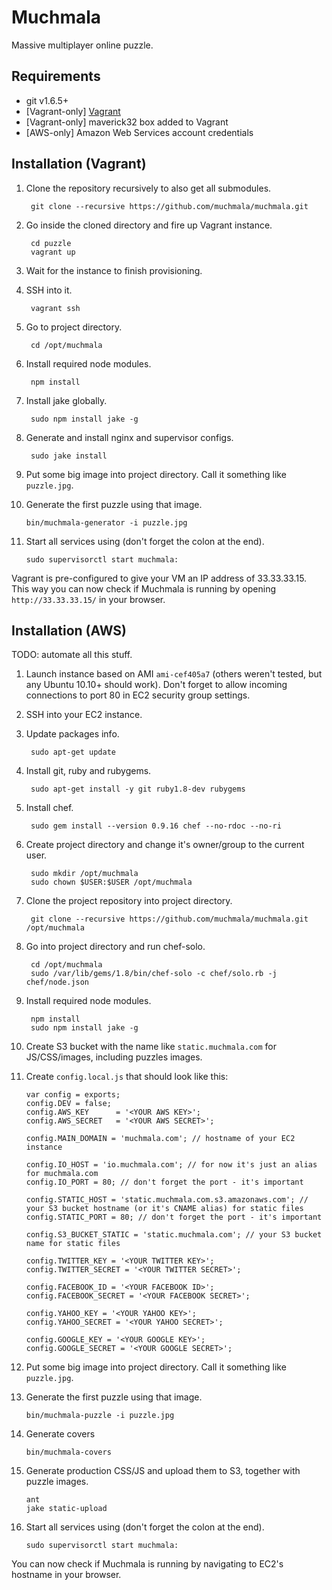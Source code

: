Muchmala
==========
Massive multiplayer online puzzle.

Requirements
------------

* git v1.6.5+
* [Vagrant-only] [Vagrant](http://vagrantup.com/)
* [Vagrant-only] maverick32 box added to Vagrant
* [AWS-only] Amazon Web Services account credentials

Installation (Vagrant)
----------------------

1. Clone the repository recursively to also get all submodules.

        git clone --recursive https://github.com/muchmala/muchmala.git

2. Go inside the cloned directory and fire up Vagrant instance.

        cd puzzle
        vagrant up

3. Wait for the instance to finish provisioning.
4. SSH into it.

        vagrant ssh

5. Go to project directory.

        cd /opt/muchmala

6. Install required node modules.

        npm install

7. Install jake globally.

        sudo npm install jake -g

8. Generate and install nginx and supervisor configs.

        sudo jake install

9. Put some big image into project directory. Call it something like `puzzle.jpg`.
10. Generate the first puzzle using that image.

        bin/muchmala-generator -i puzzle.jpg

11. Start all services using (don't forget the colon at the end).

        sudo supervisorctl start muchmala:

Vagrant is pre-configured to give your VM an IP address of 33.33.33.15.
This way you can now check if Muchmala is running by opening `http://33.33.33.15/` in your browser.

Installation (AWS)
------------------

TODO: automate all this stuff.

1. Launch instance based on AMI `ami-cef405a7` (others weren't tested, but any Ubuntu 10.10+ should work). Don't forget to allow incoming connections to port 80 in EC2 security group settings.
2. SSH into your EC2 instance.
3. Update packages info.

        sudo apt-get update

4. Install git, ruby and rubygems.

        sudo apt-get install -y git ruby1.8-dev rubygems

5. Install chef.

        sudo gem install --version 0.9.16 chef --no-rdoc --no-ri

6. Create project directory and change it's owner/group to the current user.

        sudo mkdir /opt/muchmala
        sudo chown $USER:$USER /opt/muchmala

7. Clone the project repository into project directory.

        git clone --recursive https://github.com/muchmala/muchmala.git /opt/muchmala

8. Go into project directory and run chef-solo.

        cd /opt/muchmala
        sudo /var/lib/gems/1.8/bin/chef-solo -c chef/solo.rb -j chef/node.json

9. Install required node modules.

        npm install
        sudo npm install jake -g

10. Create S3 bucket with the name like `static.muchmala.com` for JS/CSS/images, including puzzles images.
11. Create `config.local.js` that should look like this:

        var config = exports;
        config.DEV = false;
        config.AWS_KEY      = '<YOUR AWS KEY>';
        config.AWS_SECRET   = '<YOUR AWS SECRET>';

        config.MAIN_DOMAIN = 'muchmala.com'; // hostname of your EC2 instance

        config.IO_HOST = 'io.muchmala.com'; // for now it's just an alias for muchmala.com
        config.IO_PORT = 80; // don't forget the port - it's important

        config.STATIC_HOST = 'static.muchmala.com.s3.amazonaws.com'; // your S3 bucket hostname (or it's CNAME alias) for static files
        config.STATIC_PORT = 80; // don't forget the port - it's important

        config.S3_BUCKET_STATIC = 'static.muchmala.com'; // your S3 bucket name for static files

        config.TWITTER_KEY = '<YOUR TWITTER KEY>';
        config.TWITTER_SECRET = '<YOUR TWITTER SECRET>';

        config.FACEBOOK_ID = '<YOUR FACEBOOK ID>';
        config.FACEBOOK_SECRET = '<YOUR FACEBOOK SECRET>';

        config.YAHOO_KEY = '<YOUR YAHOO KEY>';
        config.YAHOO_SECRET = '<YOUR YAHOO SECRET>';

        config.GOOGLE_KEY = '<YOUR GOOGLE KEY>';
        config.GOOGLE_SECRET = '<YOUR GOOGLE SECRET>';


12. Put some big image into project directory. Call it something like `puzzle.jpg`.
13. Generate the first puzzle using that image.

        bin/muchmala-puzzle -i puzzle.jpg

14. Generate covers

        bin/muchmala-covers

15. Generate production CSS/JS and upload them to S3, together with puzzle images.

        ant
        jake static-upload

16. Start all services using (don't forget the colon at the end).

        sudo supervisorctl start muchmala:

You can now check if Muchmala is running by navigating to EC2's hostname in your browser.
